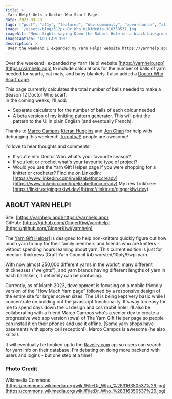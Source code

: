 ```yaml
---
title: > 
 Yarn Help! Gets a Doctor Who Scarf Page.
date: 2023-03-28
tags: ["post", "a11y", "featured", "dev-community", "open-source", "alice", "github", "git", "hacktoberfest"]
image: '/assets/blog/512px-Dr_Who_WikiMedia-316350537.jpg'
imageAlt: 'Neon lights saying Down the Rabbit Hole on a black background. All the words are in pink neon, except the is in yellow neon'
imageCaption: 'ADD CAPTION'
description: > 
 Over the weekend I expanded my Yarn Help! website https://yarnhelp.app to include calculations for the number of balls of yarn needed for scarfs, cat mats, and baby blankets. I also added a [Doctor Who Scarf page](https://yarnhelp.app/doctorwho.html).
---
```

Over the weekend I expanded my Yarn Help! website [https://yarnhelp.app](https://yarnhelp.app) to include calculations for the number of balls of yarn needed for scarfs, cat mats, and baby blankets. I also added a [Doctor Who Scarf page](https://yarnhelp.app/doctorwho.html).  
  
This page currently calculates the total number of balls needed to make a Season 12 Doctor Who scarf.  
In the coming weeks, I'll add:  
- Separate calculators for the number of balls of each colour needed  
- A beta version of my knitting pattern generator. This will print the pattern to the UI in plain English (and eventually French).  
  
Thanks to [Marco Campos](https://www.linkedin.com/in/ACoAABdHSV0BoAYCmMlW7WYFALivbwixbHH5aJs) [Kieran Huggins](https://www.linkedin.com/in/ACoAAACP2z4B9Nw3cBELIGb-I7EbZ4UDmcL-234) and [Jen Chan](https://www.linkedin.com/in/ACoAAAmeOn4B3RafgjPLl_o6C36QBTmVUcYG6p4) for help with debugging this weekend! [TorontoJS](https://www.linkedin.com/company/torontojs/) people are awesome!  

I'd love to hear thoughts and comments!  
* If you're into Doctor Who what's your favourite season?  
* If you knit or crochet what's your favourite type of project?  
* Would you use the Yarn Gift Helper page if you were shopping for a knitter or crocheter?
Find me on LinkedIn: [https://www.linkedin.com/in/elizabethmccready](https://www.linkedin.com/in/elizabethmccready)
My new Linktr.ee: [https://linktr.ee/gingerkiwi.dev](https://linktr.ee/gingerkiwi.dev)


## ABOUT YARN HELP!  
Site: [https://yarnhelp.app](https://yarnhelp.app)  
GitHub: [https://github.com/GingerKiwi/yarnhelp](https://github.com/GingerKiwi/yarnhelp)  
  
The [Yarn Gift Helper](https://yarnhelp.app/howmuchyarn.html)] is designed to help non-knitters quickly figure out how much yarn to buy for their family members and friends who are knitters - without spending hours learning about yarn. This current edition is just for medium thickness (Craft Yarn Council #4) worsted/10ply/9wpi yarn.  
  
With now almost 250,000 different yarns in the world*, many different thicknesses ("weights"), and yarn brands having different lengths of yarn in each ball/skein, it definitely can be confusing.

Currently, as of March 2023, development is focusing on a mobile friendly version of the "How Much Yarn page" followed by a responsive design of the entire site for larger screen sizes. The UI is being kept very basic while I concentrate on building out the javascript functionality. It's way too easy for me to spend days down the UI design and css rabbit hole! I'll also be collaborating with a friend Marco Campos who's a senior dev to create a progressive web app version (pwa) of The Yarn Gift Helper page so people can install it on their phones and use it offline. (Some yarn shops have basements with spotty cell reception!). Marco Campos is awesome (he also knits!).  

It will eventually be hooked up to the [Ravelry.com](http://Ravelry.com) api so users can search for yarn info on their database. I'm debating on doing more backend with users and logins - but one step at a time!

### Photo Credit

Wikimedia Commons [https://commons.wikimedia.org/wiki/File:Dr_Who_%28316350537%29.jpg](https://commons.wikimedia.org/wiki/File:Dr_Who_%28316350537%29.jpg)